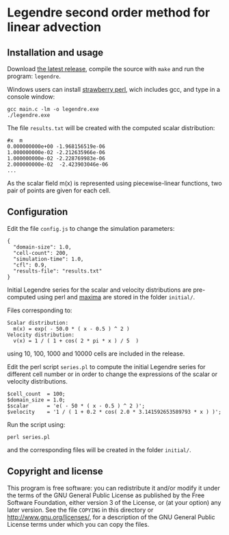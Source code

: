 Legendre second order method for linear advection
=================================================

Installation and usage
----------------------

Download [the latest release](https://github.com/B0RJA/legendre-1D/zipball/master), compile the source with `make` and run the program: `legendre`.

Windows users can install [strawberry perl](http://strawberryperl.com/), wich includes gcc, and type in a console window:

    gcc main.c -lm -o legendre.exe
    ./legendre.exe

The file `results.txt` will be created with the computed scalar distribution:

    #x  m
    0.000000000e+00	-1.968156519e-06
    1.000000000e-02	-2.212635966e-06
    1.000000000e-02	-2.228769983e-06
    2.000000000e-02  -2.423903046e-06
    ...

As the scalar field m(x) is represented using piecewise-linear functions, two pair of points are given for each cell.

Configuration
-------------

Edit the file `config.js` to change the simulation parameters:

    {
      "domain-size": 1.0,
      "cell-count": 200,
      "simulation-time": 1.0,
      "cfl": 0.9,
      "results-file": "results.txt"
    }

Initial Legendre series for the scalar and velocity distributions are pre-computed using perl and [maxima](http://maxima.sourceforge.net/) are stored in the folder `initial/`.

Files corresponding to:

    Scalar distribution:
      m(x) = exp( - 50.0 * ( x - 0.5 ) ^ 2 )
    Velocity distribution:
      v(x) = 1 / ( 1 + cos( 2 * pi * x ) / 5  )

using 10, 100, 1000 and 10000 cells are included in the release.

Edit the perl script `series.pl` to compute the initial Legendre series for different cell number or in order to change the expressions of the scalar or velocity distributions.

    $cell_count  = 100;
    $domain_size = 1.0;
    $scalar      = 'e( - 50 * ( x - 0.5 ) ^ 2 )';
    $velocity    = '1 / ( 1 + 0.2 * cos( 2.0 * 3.141592653589793 * x ) )';

Run the script using:

    perl series.pl

and the corresponding files will be created in the folder `initial/`.

Copyright and license
---------------------

This program is free software: you can redistribute it and/or modify it under the terms of the GNU General Public License as published by the Free Software Foundation, either version 3 of the License, or (at your option) any later version.
See the file `COPYING` in this directory or  http://www.gnu.org/licenses/, for a description of the GNU General Public License terms under which you can copy the files.
